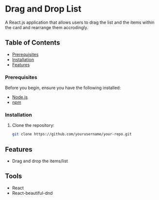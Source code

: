 # Drag and Drop List

A React.js application that allows users to drag the list and the items within the card and rearrange them accrodingly.

## Table of Contents

- [Prerequisites](#prerequisites)
- [Installation](#installation)
- [Features](#features)

### Prerequisites

Before you begin, ensure you have the following installed:

- [Node.js](https://nodejs.org/)
- [npm](https://www.npmjs.com/)

### Installation

1. Clone the repository:

   ```bash
   git clone https://github.com/yourusername/your-repo.git
   ```

## Features

- Drag and drop the items/list

## Tools

- React
- React-beautiful-dnd
